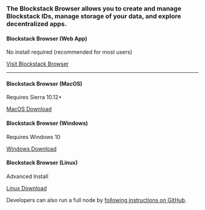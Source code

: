 ### The Blockstack Browser allows you to create and manage Blockstack IDs, manage storage of your data, and explore decentralized apps.

#### Blockstack Browser (Web App)

No install required (recommended for most users)

<a href="https://browser.blockstack.org/" class="button">Visit Blockstack Browser</a>

---

#### Blockstack Browser (MacOS)

Requires Sierra 10.12+

<a href="https://github.com/blockstack/blockstack-browser/releases/download/v0.33.2/Blockstack-for-macOS-v0.33.2.dmg" class="button">MacOS Download</a>

#### Blockstack Browser (Windows)

Requires Windows 10

<a href="https://github.com/blockstack/blockstack-browser/releases/download/v0.33.2/Blockstack-for-win10-v0.33.2.msi" class="button">Windows Download</a>

#### Blockstack Browser (Linux)

Advanced Install

<a href="https://github.com/blockstack/blockstack-browser/releases/download/v0.33.2/Blockstack-for-Linux-v0.33.2.sh" class="button">Linux Download</a>

Developers can also run a full node by [following instructions on GitHub](https://github.com/blockstack/blockstack-core).
